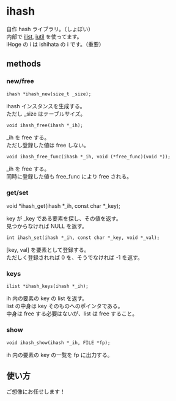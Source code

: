 # ihash

自作 hash ライブラリ。（しょぼい）   
内部で [ilist][ilist], [iutil][iutil] を使ってます。  
iHoge の i は ishihata の i です。（重要）   

[ilist]: https://github.com/masakazu-ishihata/ilist "ilist"
[iutil]: https://github.com/masakazu-ishihata/iutil "iutil"

## methods
### new/free

    ihash *ihash_new(size_t _size);

ihash インスタンスを生成する。  
ただし _size はテーブルサイズ。

    void ihash_free(ihash *_ih);

_ih を free する。   
ただし登録した値は free しない。

    void ihash_free_func(ihash *_ih, void (*free_func)(void *));

_ih を free する。   
同時に登録した値も free_func により free される。


### get/set

void *ihash_get(ihash *_ih, const char *_key);

key が _key である要素を探し、その値を返す。    
見つからなければ NULL を返す。

    int ihash_set(ihash *_ih, const char *_key, void *_val);

[key, val] を要素として登録する。  
ただしく登録されれば 0 を、そうでなければ -1 を返す。

### keys

    ilist *ihash_keys(ihash *_ih);

ih 内の要素の key の list を返す。    
list の中身は key そのものへのポインタである。    
中身は free する必要はないが、list は free すること。

### show

    void ihash_show(ihash *_ih, FILE *fp);

ih 内の要素の key の一覧を fp に出力する。

## 使い方

ご想像にお任せします！

